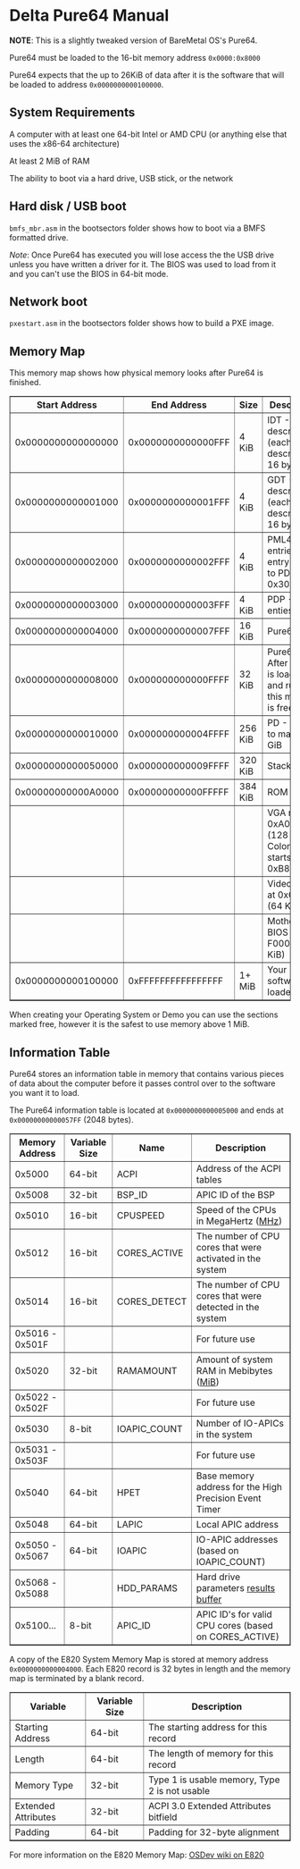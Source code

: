 # Delta Pure64 Manual

**NOTE**: This is a slightly tweaked version of BareMetal OS's Pure64.

Pure64 must be loaded to the 16-bit memory address `0x0000:0x8000`

Pure64 expects that the up to 26KiB of data after it is the software that will be loaded to address `0x0000000000100000`.


## System Requirements

A computer with at least one 64-bit Intel or AMD CPU (or anything else that uses the x86-64 architecture)

At least 2 MiB of RAM

The ability to boot via a hard drive, USB stick, or the network


## Hard disk / USB boot

`bmfs_mbr.asm` in the bootsectors folder shows how to boot via a BMFS formatted drive.

*Note*: Once Pure64 has executed you will lose access the the USB drive unless you have written a driver for it. The BIOS was used to load from it and you can't use the BIOS in 64-bit mode.


## Network boot

`pxestart.asm` in the bootsectors folder shows how to build a PXE image.


## Memory Map

This memory map shows how physical memory looks after Pure64 is finished.

<table border="1" cellpadding="2" cellspacing="0">
<tr><th>Start Address</th><th>End Address</th><th>Size</th><th>Description</th></tr>
<tr><td>0x0000000000000000</td><td>0x0000000000000FFF</td><td>4 KiB</td><td>IDT - 256 descriptors (each descriptor is 16 bytes)</td></tr>
<tr><td>0x0000000000001000</td><td>0x0000000000001FFF</td><td>4 KiB</td><td>GDT - 256 descriptors (each descriptor is 16 bytes)</td></tr>
<tr><td>0x0000000000002000</td><td>0x0000000000002FFF</td><td>4 KiB</td><td>PML4 - 512 entries, first entry points to PDP at 0x3000</td></tr>
<tr><td>0x0000000000003000</td><td>0x0000000000003FFF</td><td>4 KiB</td><td>PDP - 512 enties</td></tr>
<tr><td>0x0000000000004000</td><td>0x0000000000007FFF</td><td>16 KiB</td><td>Pure64 Data</td></tr>
<tr><td>0x0000000000008000</td><td>0x000000000000FFFF</td><td>32 KiB</td><td>Pure64 - After the OS is loaded and running this memory is free again</td></tr>
<tr><td>0x0000000000010000</td><td>0x000000000004FFFF</td><td>256 KiB</td><td>PD - Room to map 64 GiB</td></tr>
<tr><td>0x0000000000050000</td><td>0x000000000009FFFF</td><td>320 KiB</td><td>Stack</td></tr>
<tr><td>0x00000000000A0000</td><td>0x00000000000FFFFF</td><td>384 KiB</td><td>ROM Area</td></tr>
<tr><td>&nbsp;</td><td>&nbsp;</td><td>&nbsp;</td><td>VGA mem at 0xA0000 (128 KiB) Color text starts at 0xB8000</td></tr>
<tr><td>&nbsp;</td><td>&nbsp;</td><td>&nbsp;</td><td>Video BIOS at 0xC0000 (64 KiB)</td></tr>
<tr><td>&nbsp;</td><td>&nbsp;</td><td>&nbsp;</td><td>Motherboard BIOS at F0000 (64 KiB)</td></tr>
<tr><td>0x0000000000100000</td><td>0xFFFFFFFFFFFFFFFF</td><td>1+ MiB</td><td>Your software is loaded here</td></tr>
</table>

When creating your Operating System or Demo you can use the sections marked free, however it is the safest to use memory above 1 MiB.


## Information Table

Pure64 stores an information table in memory that contains various pieces of data about the computer before it passes control over to the software you want it to load.

The Pure64 information table is located at `0x0000000000005000` and ends at `0x00000000000057FF` (2048 bytes).

<table border="1" cellpadding="2" cellspacing="0">
<tr><th>Memory Address</th><th>Variable Size</th><th>Name</th><th>Description</th></tr>
<tr><td>0x5000</td><td>64-bit</td><td>ACPI</td><td>Address of the ACPI tables</td></tr>
<tr><td>0x5008</td><td>32-bit</td><td>BSP_ID</td><td>APIC ID of the BSP</td></tr>
<tr><td>0x5010</td><td>16-bit</td><td>CPUSPEED</td><td>Speed of the CPUs in MegaHertz (<a href="http://en.wikipedia.org/wiki/Mhz#Computing">MHz</a>)</td></tr>
<tr><td>0x5012</td><td>16-bit</td><td>CORES_ACTIVE</td><td>The number of CPU cores that were activated in the system</td></tr>
<tr><td>0x5014</td><td>16-bit</td><td>CORES_DETECT</td><td>The number of CPU cores that were detected in the system</td></tr>
<tr><td>0x5016 - 0x501F</td><td>&nbsp;</td><td>&nbsp;</td><td>For future use</td></tr>
<tr><td>0x5020</td><td>32-bit</td><td>RAMAMOUNT</td><td>Amount of system RAM in Mebibytes (<a href="http://en.wikipedia.org/wiki/Mebibyte">MiB</a>)</td></tr>
<tr><td>0x5022 - 0x502F</td><td>&nbsp;</td><td>&nbsp;</td><td>For future use</td></tr>
<tr><td>0x5030</td><td>8-bit</td><td>IOAPIC_COUNT</td><td>Number of IO-APICs in the system</td></tr>
<tr><td>0x5031 - 0x503F</td><td>&nbsp;</td><td>&nbsp;</td><td>For future use</td></tr>
<tr><td>0x5040</td><td>64-bit</td><td>HPET</td><td>Base memory address for the High Precision Event Timer</td></tr>
<tr><td>0x5048</td><td>64-bit</td><td>LAPIC</td><td>Local APIC address</td></tr>
<tr><td>0x5050 - 0x5067</td><td>64-bit</td><td>IOAPIC</td><td>IO-APIC addresses (based on IOAPIC_COUNT)</td></tr>
<tr><td>0x5068 - 0x5088</td><td>&nbsp;</td><td>HDD_PARAMS</td><td>Hard drive parameters <a href="https://en.wikipedia.org/wiki/INT_13H#INT_13h_AH.3D48h:_Extended_Read_Drive_Parameters">results buffer</a></td></tr>
<tr><td>0x5100...</td><td>8-bit</td><td>APIC_ID</td><td>APIC ID's for valid CPU cores (based on CORES_ACTIVE)</td></tr>
</table>

A copy of the E820 System Memory Map is stored at memory address `0x0000000000004000`. Each E820 record is 32 bytes in length and the memory map is terminated by a blank record.<p />
<table border="1" cellpadding="2" cellspacing="0">
<tr><th>Variable</th><th>Variable Size</th><th>Description</th></tr>
<tr><td>Starting Address</td><td>64-bit</td><td>The starting address for this record</td></tr>
<tr><td>Length</td><td>64-bit</td><td>The length of memory for this record</td></tr>
<tr><td>Memory Type</td><td>32-bit</td><td>Type 1 is usable memory, Type 2 is not usable</td></tr>
<tr><td>Extended Attributes</td><td>32-bit</td><td>ACPI 3.0 Extended Attributes bitfield</td></tr>
<tr><td>Padding</td><td>64-bit</td><td>Padding for 32-byte alignment</td></tr>
</table>
For more information on the E820 Memory Map: <a href="http://wiki.osdev.org/Detecting_Memory_%28x86%29#BIOS_Function:_INT_0x15.2C_EAX_.3D_0xE820">OSDev wiki on E820</a><p />